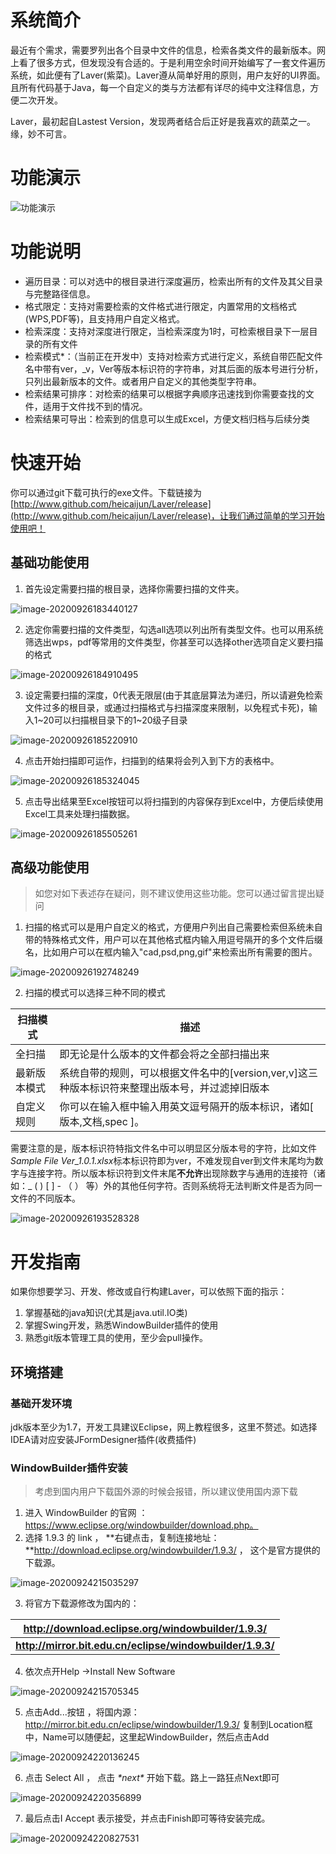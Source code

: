 # 系统简介

最近有个需求，需要罗列出各个目录中文件的信息，检索各类文件的最新版本。网上看了很多方式，但发现没有合适的。于是利用空余时间开始编写了一套文件遍历系统，如此便有了Laver(紫菜)。Laver遵从简单好用的原则，用户友好的UI界面。且所有代码基于Java，每一个自定义的类与方法都有详尽的纯中文注释信息，方便二次开发。

Laver，最初起自Lastest Version，发现两者结合后正好是我喜欢的蔬菜之一。缘，妙不可言。

# 功能演示

![功能演示](README.assets/功能演示.gif)

# 功能说明

- 遍历目录：可以对选中的根目录进行深度遍历，检索出所有的文件及其父目录与完整路径信息。
- 格式限定：支持对需要检索的文件格式进行限定，内置常用的文档格式(WPS,PDF等)，且支持用户自定义格式。
- 检索深度：支持对深度进行限定，当检索深度为1时，可检索根目录下一层目录的所有文件
- 检索模式*：（当前正在开发中）支持对检索方式进行定义，系统自带匹配文件名中带有ver，_v，Ver等版本标识符的字符串，对其后面的版本号进行分析，只列出最新版本的文件。或者用户自定义的其他类型字符串。
- 检索结果可排序：对检索的结果可以根据字典顺序迅速找到你需要查找的文件，适用于文件找不到的情况。
- 检索结果可导出：检索到的信息可以生成Excel，方便文档归档与后续分类

# 快速开始

你可以通过git下载可执行的exe文件。下载链接为[http://www.github.com/heicaijun/Laver/release](http://www.github.com/heicaijun/Laver/release)，让我们通过简单的学习开始使用吧！

## 基础功能使用

1. 首先设定需要扫描的根目录，选择你需要扫描的文件夹。

![image-20200926183440127](README.assets/image-20200926183440127.png)

2. 选定你需要扫描的文件类型，勾选all选项以列出所有类型文件。也可以用系统筛选出wps，pdf等常用的文件类型，你甚至可以选择other选项自定义要扫描的格式

![image-20200926184910495](README.assets/image-20200926184910495.png)

3. 设定需要扫描的深度，0代表无限层(由于其底层算法为递归，所以请避免检索文件过多的根目录，或通过扫描格式与扫描深度来限制，以免程式卡死)，输入1~20可以扫描根目录下的1~20级子目录

![image-20200926185220910](README.assets/image-20200926185220910.png)

4. 点击开始扫描即可运作，扫描到的结果将会列入到下方的表格中。

![image-20200926185324045](README.assets/image-20200926185324045.png)

5. 点击导出结果至Excel按钮可以将扫描到的内容保存到Excel中，方便后续使用Excel工具来处理扫描数据。

![image-20200926185505261](README.assets/image-20200926185505261.png)

## 高级功能使用

> 如您对如下表述存在疑问，则不建议使用这些功能。您可以通过留言提出疑问

1. 扫描的格式可以是用户自定义的格式，方便用户列出自己需要检索但系统未自带的特殊格式文件，用户可以在其他格式框内输入用逗号隔开的多个文件后缀名，比如用户可以在框内输入"cad,psd,png,gif"来检索出所有需要的图片。

![image-20200926192748249](README.assets/image-20200926192748249.png)

2. 扫描的模式可以选择三种不同的模式

| 扫描模式     | 描述                                                         |
| ------------ | ------------------------------------------------------------ |
| 全扫描       | 即无论是什么版本的文件都会将之全部扫描出来                   |
| 最新版本模式 | 系统自带的规则，可以根据文件名中的[version,ver,v]这三种版本标识符来整理出版本号，并过滤掉旧版本 |
| 自定义规则   | 你可以在输入框中输入用英文逗号隔开的版本标识，诸如[ 版本,文档,spec ]。 |

需要注意的是，版本标识符特指文件名中可以明显区分版本号的字符，比如文件*Sample File Ver_1.0.1.xlsx*标本标识符即为ver，不难发现自ver到文件末尾均为数字与连接字符。所以版本标识符到文件末尾**不允许**出现除数字与通用的连接符（诸如：_ ( ) [ ] - （ ） 等）外的其他任何字符。否则系统将无法判断文件是否为同一文件的不同版本。

![image-20200926193528328](README.assets/image-20200926193528328.png)

# 开发指南

如果你想要学习、开发、修改或自行构建Laver，可以依照下面的指示：

1. 掌握基础的java知识(尤其是java.util.IO类)
2. 掌握Swing开发，熟悉WindowBuilder插件的使用
3. 熟悉git版本管理工具的使用，至少会pull操作。

## 环境搭建

### 基础开发环境

jdk版本至少为1.7，开发工具建议Eclipse，网上教程很多，这里不赘述。如选择IDEA请对应安装JFormDesigner插件(收费插件)

### WindowBuilder插件安装

> 考虑到国内用户下载国外源的时候会报错，所以建议使用国内源下载

1. 进入 WindowBuilder 的官网 ： https://www.eclipse.org/windowbuilder/download.php。
2. 选择 1.9.3 的 link ， **右键点击，复制连接地址：**http://download.eclipse.org/windowbuilder/1.9.3/ ， 这个是官方提供的下载源。

![image-20200924215035297](README.assets/image-20200924215035297.png)

3. 将官方下载源修改为国内的：

| http://download.eclipse.org/windowbuilder/1.9.3/      |
| --------------------------------------------------------- |
| **http://mirror.bit.edu.cn/eclipse/windowbuilder/1.9.3/** |

4. 依次点开Help ->Install New Software

![image-20200924215705345](README.assets/image-20200924215705345.png)

5. 点击Add...按钮 ，将国内源：http://mirror.bit.edu.cn/eclipse/windowbuilder/1.9.3/ 复制到Location框中，Name可以随便起，这里起WindowBuilder，然后点击Add

![image-20200924220136245](README.assets/image-20200924220136245.png)

6. 点击 Select All ， 点击 *\*next\** 开始下载。路上一路狂点Next即可

![image-20200924220356899](README.assets/image-20200924220356899.png)

7. 最后点击I Accept 表示接受，并点击Finish即可等待安装完成。

![image-20200924220827531](README.assets/image-20200924220827531.png)

